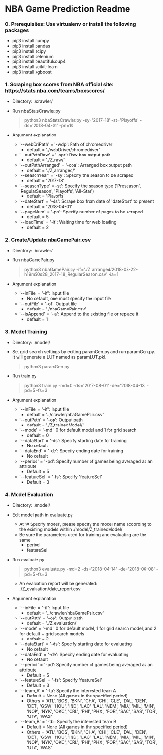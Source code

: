# NBA Game Prediction Readme
### 0. Prerequisites: Use virtualenv or install the following packages
- pip3 install numpy
- pip3 install pandas
- pip3 install scipy
- pip3 install selenium
- pip3 install beautifulsoup4
- pip3 install scikit-learn
- pip3 install xgboost


### 1. Scraping box scores from NBA official site: https://stats.nba.com/teams/boxscores/
- Directory: ./crawler/
- Run nbaStatsCrawler.py
    > python3 nbaStatsCrawler.py -sy='2017-18' -st='Playoffs' -ds='2018-04-01' -pn=10


- Argument explanation
    - '--webDriPath' = '-wdp': Path of chromedriver
        - default = './webDriver/chromedriver'
    - '--outPathRaw' = '-opr': Raw box output path
        - default = './Z_raw/'
    - '--outPathArranged' = '-opa': Arranged box output path
        - default = './Z_arranged/'
    - '--seasonYear' = '-sy': Specify the season to be scraped
        - default = '2017-18'
    - '--seasonType' = -st': Specify the season type ('Preseason', 'RegularSeason', 'Playoffs', 'All-Star')
        - default = 'Playoffs'
    - '--dateStart' = '-ds': Scrape box from date of 'dateStart' to present
        - default = '2018-04-01'
    - '--pageNum' = '-pn': Specify number of pages to be scraped
        - default = 5
    - '--loadTime' = '-lt': Waiting time for web loading
        - default = 2


### 2. Create/Update nbaGamePair.csv
- Directory: ./crawler/
- Run nbaGamePair.py
    > python3 nbaGamePair.py -if='./Z_arranged/2018-08-22-h19m50s28_2017-18_RegularSeason.csv' -ia=1


- Argument explanation
    - '--inFile' = '-if': Input file
        - No default, one must specify the input file
    - '--outFile' = '-of': Output file
        - default = './nbaGamePair.csv'
    - '--isAppend' = '-ia': Append to the existing file or replace it
        - default = 1


### 3. Model Training
- Directory: ./model/
- Set grid search settings by editing paramGen.py and run paramGen.py. It will generate a LUT named as paramLUT.pkl.
    > python3 paramGen.py
    
    
- Run train.py
    > python3 train.py -md=0 -ds='2017-08-01' -de='2018-04-13' -pd=5 -fs=3


- Argument explanation
    - '--inFile' = '-if': Input file
        - default = '../crawler/nbaGamePair.csv'
    - '--outPath' = '-op': Output path
        - default = './Z_trainedModel/'
    - '--mode' = '-md': 0 for default model and 1 for grid search
        - default = 0
    - '--dataStart' = '-ds': Specify starting date for training
        - No default
    - '--dataEnd' = '-de': Specify ending date for training
        - No default
    - '--period' = '-pd': Specify number of games being averaged as an attribute
        - Default = 5
    - '--featureSel' = '-fs': Specify 'featureSel'
        - Default = 3


### 4. Model Evaluation
- Directory: ./model/
- Edit model path in evaluate.py
    - At '# Specify model', please specify the model name according to the existing models within ./model/Z_trainedModel/
    - Be sure the parameters used for training and evaluating are the same
        - period
        - featureSel
        
        
- Run evaluate.py
    > python3 evaluate.py -md=2 -ds='2018-04-14' -de='2018-06-08' -pd=5 -fs=3
    
    - An evaluation report will be generated: ./Z_evaluation/date_report.csv
    
    
- Argument explanation
    - '--inFile' = '-if': Input file
        - default = '../crawler/nbaGamePair.csv'
    - '--outPath' = '-op': Output path
        - default = './Z_evaluation/'
    - '--mode' = '-md': 0 for default model, 1 for grid search model, and 2 for default + grid search models
        - default = 2
    - '--dataStart' = '-ds': Specify starting date for evaluating
        - No default
    - '--dataEnd' = '-de': Specify ending date for evaluating
        - No default
    - '--period' = '-pd': Specify number of games being averaged as an attribute
        - Default = 5
    - '--featureSel' = '-fs': Specify 'featureSel'
        - Default = 3
    - '--team_A' = '-ta': Specify the interested team A
        - Default = None (All games in the specified period)
        - Others = 'ATL', 'BOS', 'BKN', 'CHA', 'CHI', 'CLE', 'DAL', 'DEN', 'DET', 'GSW' 'HOU', 'IND', 'LAC', 'LAL', 'MEM', 'MIA', 'MIL', 'MIN', 'NOP', 'NYK', 'OKC', 'ORL', 'PHI', 'PHX', 'POR', 'SAC', 'SAS', 'TOR', 'UTA', 'WAS'
    - '--team_B' = '-tb': Specify the interested team B
        - Default = None (All games in the specified period)
        - Others = 'ATL', 'BOS', 'BKN', 'CHA', 'CHI', 'CLE', 'DAL', 'DEN', 'DET', 'GSW' 'HOU', 'IND', 'LAC', 'LAL', 'MEM', 'MIA', 'MIL', 'MIN', 'NOP', 'NYK', 'OKC', 'ORL', 'PHI', 'PHX', 'POR', 'SAC', 'SAS', 'TOR', 'UTA', 'WAS'